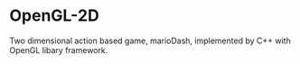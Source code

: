 # OpenGL-2D
Two dimensional action based game, marioDash, implemented by C++ with OpenGL libary framework.
